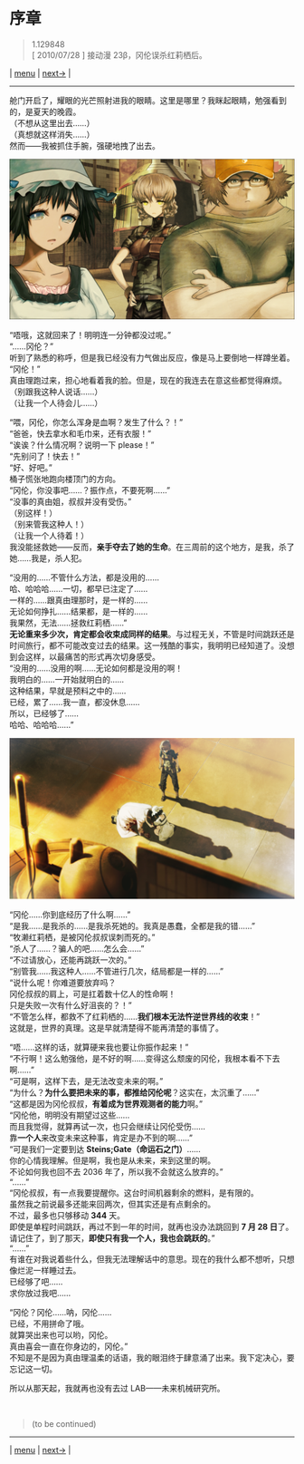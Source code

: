 # 序章
> 1.129848  
> [ 2010/07/28 ] 接动漫 23β，冈伦误杀红莉栖后。  

| [menu](../) | [next→](./0001) |

---

舱门开启了，耀眼的光芒照射进我的眼睛。这里是哪里？我眯起眼睛，勉强看到的，是夏天的晚霞。  
（不想从这里出去……）  
（真想就这样消失……）  
然而——我被抓住手腕，强硬地拽了出去。  

![](../static/image/0000-1.png)

“唔哦，这就回来了！明明连一分钟都没过呢。”  
“……冈伦？”  
听到了熟悉的称呼，但是我已经没有力气做出反应，像是马上要倒地一样蹲坐着。  
“冈伦！”   
真由理跑过来，担心地看着我的脸。但是，现在的我连去在意这些都觉得麻烦。  
（别跟我这种人说话……）  
（让我一个人待会儿……）  

“喂，冈伦，你怎么浑身是血啊？发生了什么？！”  
“爸爸，快去拿水和毛巾来，还有衣服！”  
“诶诶？什么情况啊？说明一下 please！”  
“先别问了！快去！”  
“好、好吧。”  
桶子慌张地跑向楼顶门的方向。  
“冈伦，你没事吧……？振作点，不要死啊……”  
“没事的真由姐，叔叔并没有受伤。”  
（别这样！）  
（别来管我这种人！）  
（让我一个人待着！）  
我没能拯救她——反而，**亲手夺去了她的生命**。在三周前的这个地方，是我，杀了她……我是，杀人犯。  

“没用的……不管什么方法，都是没用的……  
 哈、哈哈哈……一切，都早已注定了……  
 一样的……跟真由理那时，是一样的……  
 无论如何挣扎……结果都，是一样的……  
 我果然，无法……拯救红莉栖……”  
**无论重来多少次，肯定都会收束成同样的结果**。与过程无关，不管是时间跳跃还是时间旅行，都不可能改变过去的结果。这一残酷的事实，我明明已经知道了。没想到会这样，以最痛苦的形式再次切身感受。  
“没用的……没用的啊……无论如何都是没用的啊！   
 我明白的……一开始就明白的……  
 这种结果，早就是预料之中的……  
 已经，累了……我一直，都没休息……  
 所以，已经够了……  
 哈哈、哈哈哈……”  

![](../static/image/0000-2.png)

“冈伦……你到底经历了什么啊……”  
“是我……是我杀的……是我杀死她的。我真是愚蠢，全都是我的错……”  
“牧濑红莉栖，是被冈伦叔叔误刺而死的。”  
“杀人了……？骗人的吧……怎么会……”  
“不过请放心，还能再跳跃一次的。”  
“别管我……我这种人……不管进行几次，结局都是一样的……”  
“说什么呢！你难道要放弃吗？  
 冈伦叔叔的肩上，可是扛着数十亿人的性命啊！  
 只是失败一次有什么好沮丧的？！”  
“不管怎么样，都救不了红莉栖的……**我们根本无法忤逆世界线的收束**！”  
这就是，世界的真理。这是早就清楚得不能再清楚的事情了。  

“唔……这样的话，就算硬来我也要让你振作起来！”  
“不行啊！这么勉强他，是不好的啊……变得这么颓废的冈伦，我根本看不下去啊……”  
“可是啊，这样下去，是无法改变未来的啊。”  
“为什么？**为什么要把未来的事，都推给冈伦呢**？这实在，太沉重了……”  
“这都是因为冈伦叔叔，**有着成为世界观测者的能力**啊。”  
“冈伦他，明明没有期望过这些……  
 而且我觉得，就算再试一次，也只会继续让冈伦受伤……  
 靠**一个人**来改变未来这种事，肯定是办不到的啊……”  
“可是我们一定要到达 **Steins;Gate（命运石之门）**……  
 你的心情我理解。但是啊，我也是从未来，来到这里的啊。  
 不论如何我也回不去 2036 年了，所以我不会就这么放弃的。”  
“……”  
“冈伦叔叔，有一点我要提醒你。这台时间机器剩余的燃料，是有限的。  
 虽然我之前说最多还能来回两次，但其实还是有点剩余的。  
 不过，最多也只够移动 **344** 天。  
 即使是单程时间跳跃，再过不到一年的时间，就再也没办法跳回到 **7 月 28 日**了。  
 请记住了，到了那天，**即使只有我一个人，我也会跳跃的**。”  
“……”  
有谁在对我说着些什么，但我无法理解话中的意思。现在的我什么都不想听，只想像烂泥一样睡过去。  
已经够了吧……  
求你放过我吧……  

“冈伦？冈伦……呐，冈伦……  
 已经，不用拼命了哦。  
 就算哭出来也可以哟，冈伦。  
 真由喜会一直在你身边的，冈伦。”  
不知是不是因为真由理温柔的话语，我的眼泪终于肆意涌了出来。我下定决心，要忘记这一切。  

所以从那天起，我就再也没有去过 LAB——未来机械研究所。  


<br/>

> (to be continued)
---

| [menu](../) | [next→](./0001) |
